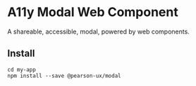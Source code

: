 # A11y Modal Web Component

A shareable, accessible, modal, powered by web components.

## Install

    cd my-app
    npm install --save @pearson-ux/modal
